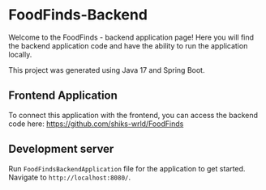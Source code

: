 # FoodFinds-Backend
Welcome to the FoodFinds - backend application page! Here you will find the backend application code and have the ability to run the application locally.

This project was generated using Java 17 and Spring Boot. 

## Frontend Application

To connect this application with the frontend, you can access the backend code here: https://github.com/shiks-wrld/FoodFinds

## Development server

Run `FoodFindsBackendApplication` file for the application to get started. Navigate to `http://localhost:8080/`. 
